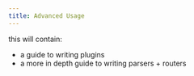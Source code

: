 ```yaml
---
title: Advanced Usage
---
```


this will contain:

- a guide to writing plugins
- a more in depth guide to writing parsers + routers
